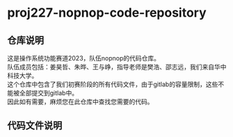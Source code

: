 # proj227-nopnop-code-repository
## 仓库说明
  这是操作系统功能赛道2023，队伍nopnop的代码仓库。<br />
  队伍成员包括：姜昊哲、朱晔、王与峥，指导老师是樊浩、邵志远，我们来自华中科技大学。<br />
  这个仓库中包含了我们初赛阶段的所有代码文件，由于gitlab的容量限制，这些不能被全部提交到gitlab中。<br />
  因此如有需要，麻烦您在此仓库中查找您需要的代码。
## 代码文件说明
  
